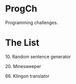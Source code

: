 # ProgCh
Programming challenges.

# The List
10\. Random sentence generator

20\. Minesweeper

66\. Klingon translator
